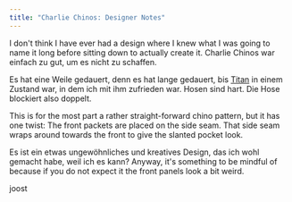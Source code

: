 ```yaml
---
title: "Charlie Chinos: Designer Notes"
---
```


I don't think I have ever had a design where I knew what I was going to name it long before sitting down to actually create it. Charlie Chinos war einfach zu gut, um es nicht zu schaffen.

Es hat eine Weile gedauert, denn es hat lange gedauert, bis [Titan](/designs/titan) in einem Zustand war, in dem ich mit ihm zufrieden war. Hosen sind hart. Die Hose blockiert also doppelt.

This is for the most part a rather straight-forward chino pattern, but it has one twist: The front packets are placed on the side seam. That side seam wraps around towards the front to give the slanted pocket look.

Es ist ein etwas ungewöhnliches und kreatives Design, das ich wohl gemacht habe, weil ich es kann? Anyway, it's something to be mindful of because if you do not expect it the front panels look a bit weird.

joost


